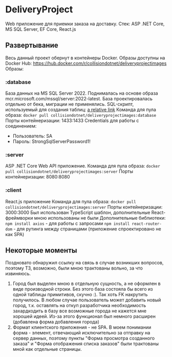 # DeliveryProject
Web приложение для приемки заказа на доставку. Стек: ASP .NET Core, MS SQL Server, EF Core, React.js
## Развертывание
Весь данный проект обернут в контейнеры Docker. Образы доступны на Docker Hub: https://hub.docker.com/r/collisiondotnet/deliveryprojectimages
Образы:
### :database 
База данных на MS SQL Server 2022. Поднималась на основе образа mcr.microsoft.com/mssql/server:2022-latest.
База проектировалась отдельно от бека, миграции не применялись. SQL-скрипт, используемый для создания таблиц: [a relative link](other_file.md)
Команда для пула образа: ```docker pull collisiondotnet/deliveryprojectimages:database```
Порты контейнеризации: 1433:1433
Credentials для работы с соединением:
* Пользователь: SA
* Пароль: StrongSqlServerPassword1!
### :server 
ASP .NET Core Web API приложение.
Команда для пула образа: ```docker pull collisiondotnet/deliveryprojectimages:server```
Порты контейнеризации: 8080:8080
### :client 
React.js приложение
Команда для пула образа: ```docker pull collisiondotnet/deliveryprojectimages:server```
Порты контейнеризации: 3000:3000
Был использован TypeScript шаблон, дополнительные React-фреймворки мною использованы не были
Дополнительные библиотеки:
```npm install axios``` - для работы с запросами
```npm install react-router-dom``` - для рутинга между страницами (приложение спроектировано не как SPA)
## Некоторые моменты
Поздновато обнаружил ссылку на связь в случае возникших вопросов, поэтому ТЗ, возможно, были мною трактованы вольно, за что извиняюсь.

1. Город был выделен мною в отдельную сущность, а не оформлен в виде производной строки. 
Без этого база состояла бы всего из одной таблицы примитивов, скучно :). Так хоть FK накрутить получилось. В любом случае пользователь может добавить новый город, т.к. оставлять на откуп разработчика необходимость захардкодить в базу все возможные города не кажется мне хорошей идеей. Из-за этого функционал был немного расширен (добавлена форма добавления города)
2. Формат клиентского приложения - не SPA. В моем понимании форма - элемент, отвечающий исключительно за отправку на сервер данных, поэтому пункты "Форма просмотра созданного заказа" и "Форма отображения списка заказов" были трактованы мной как отдельные страницы.
